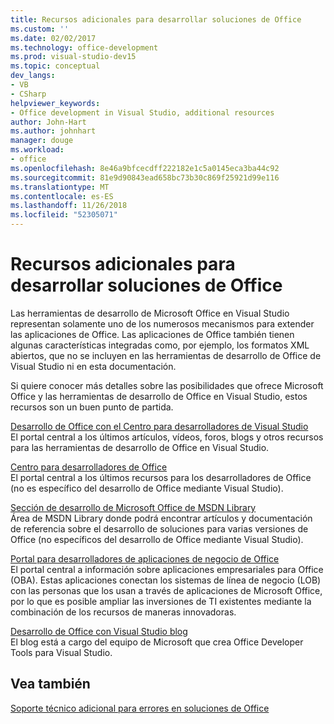 ```yaml
---
title: Recursos adicionales para desarrollar soluciones de Office
ms.custom: ''
ms.date: 02/02/2017
ms.technology: office-development
ms.prod: visual-studio-dev15
ms.topic: conceptual
dev_langs:
- VB
- CSharp
helpviewer_keywords:
- Office development in Visual Studio, additional resources
author: John-Hart
ms.author: johnhart
manager: douge
ms.workload:
- office
ms.openlocfilehash: 8e46a9bfcecdff222182e1c5a0145eca3ba44c92
ms.sourcegitcommit: 81e9d90843ead658bc73b30c869f25921d99e116
ms.translationtype: MT
ms.contentlocale: es-ES
ms.lasthandoff: 11/26/2018
ms.locfileid: "52305071"
---
```

# <a name="additional-resources-to-develop-office-solutions"></a>Recursos adicionales para desarrollar soluciones de Office
  Las herramientas de desarrollo de Microsoft Office en Visual Studio representan solamente uno de los numerosos mecanismos para extender las aplicaciones de Office. Las aplicaciones de Office también tienen algunas características integradas como, por ejemplo, los formatos XML abiertos, que no se incluyen en las herramientas de desarrollo de Office de Visual Studio ni en esta documentación.  

 Si quiere conocer más detalles sobre las posibilidades que ofrece Microsoft Office y las herramientas de desarrollo de Office en Visual Studio, estos recursos son un buen punto de partida.  

 [Desarrollo de Office con el Centro para desarrolladores de Visual Studio](http://go.microsoft.com/fwlink/?LinkId=149752)  
 El portal central a los últimos artículos, vídeos, foros, blogs y otros recursos para las herramientas de desarrollo de Office en Visual Studio.  

 [Centro para desarrolladores de Office](http://go.microsoft.com/fwlink/?LinkId=83467)  
 El portal central a los últimos recursos para los desarrolladores de Office (no es específico del desarrollo de Office mediante Visual Studio).  

 [Sección de desarrollo de Microsoft Office de MSDN Library](http://go.microsoft.com/fwlink/?LinkId=149870)  
 Área de MSDN Library donde podrá encontrar artículos y documentación de referencia sobre el desarrollo de soluciones para varias versiones de Office (no específicos del desarrollo de Office mediante Visual Studio).  

 [Portal para desarrolladores de aplicaciones de negocio de Office](http://go.microsoft.com/fwlink/?LinkId=99125)  
 El portal central a información sobre aplicaciones empresariales para Office (OBA). Estas aplicaciones conectan los sistemas de línea de negocio (LOB) con las personas que los usan a través de aplicaciones de Microsoft Office, por lo que es posible ampliar las inversiones de TI existentes mediante la combinación de los recursos de maneras innovadoras.  

 [Desarrollo de Office con Visual Studio blog](http://go.microsoft.com/fwlink/?LinkId=149748)  
 El blog está a cargo del equipo de Microsoft que crea Office Developer Tools para Visual Studio.  

## <a name="see-also"></a>Vea también  
 [Soporte técnico adicional para errores en soluciones de Office](../vsto/additional-support-for-errors-in-office-solutions.md)  
